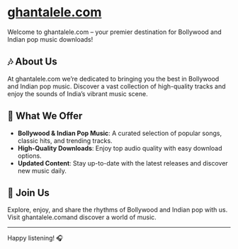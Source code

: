# [ghantalele.com](https://ghantalele.com)

Welcome to ghantalele.com – your premier destination for Bollywood and Indian pop music downloads!

## 🎶 About Us
At ghantalele.com we’re dedicated to bringing you the best in Bollywood and Indian pop music. Discover a vast collection of high-quality tracks and enjoy the sounds of India’s vibrant music scene.

## 🔧 What We Offer
- **Bollywood & Indian Pop Music**: A curated selection of popular songs, classic hits, and trending tracks.
- **High-Quality Downloads**: Enjoy top audio quality with easy download options.
- **Updated Content**: Stay up-to-date with the latest releases and discover new music daily.

## 🤝 Join Us
Explore, enjoy, and share the rhythms of Bollywood and Indian pop with us. Visit ghantalele.comand discover a world of music.

---

Happy listening! 🎧
